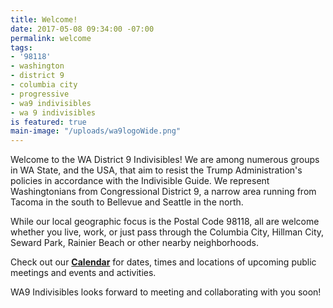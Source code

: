 ```yaml
---
title: Welcome!
date: 2017-05-08 09:34:00 -07:00
permalink: welcome
tags:
- '98118'
- washington
- district 9
- columbia city
- progressive
- wa9 indivisibles
- wa 9 indivisibles
is featured: true
main-image: "/uploads/wa9logoWide.png"
---
```


Welcome to the WA District 9 Indivisibles! We are among numerous groups in WA State, and the USA, that aim to resist the Trump Administration's policies in accordance with the Indivisible Guide. We represent Washingtonians from Congressional District 9, a narrow area running from Tacoma in the south to Bellevue and Seattle in the north.  

While our local geographic focus is the Postal Code 98118, all are welcome whether you live, work, or just pass through the Columbia City, Hillman City, Seward Park, Rainier Beach or other nearby neighborhoods.

Check out our **[Calendar](http://wa9indivisibles.org/calendar.html)** for dates, times and locations of upcoming public meetings and events and activities.

WA9 Indivisibles looks forward to meeting and collaborating with you soon!

